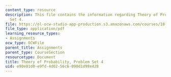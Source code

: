 ```yaml
---
content_type: resource
description: This file contains the information regarding Theory of Probability, Problem
  Set 4.
file: https://ol-ocw-studio-app-production.s3.amazonaws.com/courses/18-175-theory-of-probability-spring-2014/e90e01d0e9fd4d0256c6090d1d98e428_MIT18_175S14_ProblemSet4.pdf
file_type: application/pdf
learning_resource_types:
- Assignments
ocw_type: OCWFile
parent_title: Assignments
parent_type: CourseSection
resourcetype: Document
title: Theory of Probability, Problem Set 4
uid: e90e01d0-e9fd-4d02-56c6-090d1d98e428
---
```

